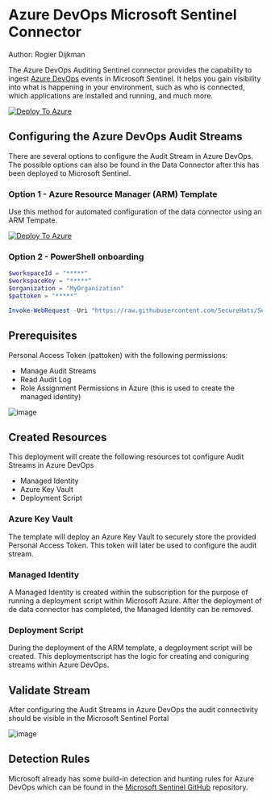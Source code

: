 # Azure DevOps Microsoft Sentinel Connector

Author: Rogier Dijkman

The Azure DevOps Auditing Sentinel connector provides the capability to ingest [Azure DevOps](https://docs.microsoft.com/en-us/azure/devops/organizations/audit/auditing-streaming?view=azure-devops#set-up-an-azure-monitor-log-stream) events in Microsoft Sentinel. 
It helps you gain visibility into what is happening in your environment, such as who is connected, which applications are installed and running, and much more.

[![Deploy To Azure](https://aka.ms/deploytoazurebutton)](https://portal.azure.com/#create/Microsoft.Template/uri/https%3A%2F%2Fraw.githubusercontent.com%2FSecureHats%2FSentinel-playground%2Fmain%2FDataConnectors%2FAzureDevOpsAuditing%2FmainTemplate.json/createUIDefinitionUri/https%3A%2F%2Fraw.githubusercontent.com%2FSecureHats%2FSentinel-playground%2Fmain%2FDataConnectors%2FAzureDevOpsAuditing%2FuiMainTemplate.json)

## Configuring the Azure DevOps Audit Streams

There are several options to configure the Audit Stream in Azure DevOps.
The possible options can also be found in the Data Connector after this has been deployed to Microsoft Sentinel.

### Option 1 - Azure Resource Manager (ARM) Template
Use this method for automated configuration of the data connector using an ARM Tempate.
              
[![Deploy To Azure](https://aka.ms/deploytoazurebutton)](https://portal.azure.com/#create/Microsoft.Template/uri/https%3A%2F%2Fraw.githubusercontent.com%2FSecureHats%2FSentinel-playground%2Fmain%2FDataConnectors%2FAzureDevOpsAuditing%2Fazuredeploy.json/createUIDefinitionUri/https%3A%2F%2Fraw.githubusercontent.com%2FSecureHats%2FSentinel-playground%2Fmain%2FDataConnectors%2FAzureDevOpsAuditing%2FUiDefinition.json)

### Option 2 - PowerShell onboarding
```powershell
$workspaceId = "*****"
$workspaceKey = "*****"
$organization = "MyOrganization"
$pattoken = "*****"

Invoke-WebRequest -Uri "https://raw.githubusercontent.com/SecureHats/Sentinel-playground/main/DataConnectors/AzureDevOpsAuditing/scripts/Set-AzureDevOpsAuditing.ps1' -OutFile 'Set-AzureDevOpsAuditing.ps1' && .\/Set-AzureDevOpsAuditing.ps1 -workspaceId $workspaceId -workspaceKey $workspaceKey -organization $organization -personalaccesstoken $pattoken
```

## Prerequisites

Personal Access Token (pattoken) with the following permissions:
- Manage Audit Streams
- Read Audit Log
- Role Assignment Permissions in Azure (this is used to create the managed identity)

![image](https://user-images.githubusercontent.com/40334679/165294198-6085099f-47f4-43e9-bc75-dfd4fa1ee39f.png)

## Created Resources
This deployment will create the following resources tot configure Audit Streams in Azure DevOps

- Managed Identity
- Azure Key Vault
- Deployment Script

### Azure Key Vault

The template will deploy an Azure Key Vault to securely store the provided Personal Access Token. This token will later be used to configure the audit stream.

### Managed Identity

A Managed Identity is created within the subscription for the purpose of running a deployment script within Microsoft Azure.
After the deployment of de data connector has completed, the Managed Identity can be removed.

### Deployment Script

During the deployment of the ARM template, a degployment script will be created.
This deploymentscript has the logic for creating and coniguring streams within Azure DevOps.

## Validate Stream

After configuring the Audit Streams in Azure DevOps the audit connectivity should be visible in the Microsoft Sentinel Portal

![image](https://user-images.githubusercontent.com/40334679/165304433-cd3a5a65-66cf-463e-8e2c-bc5d175d808e.png)

## Detection Rules

Microsoft already has some build-in detection and hunting rules for Azure DevOps which can be found in the [Microsoft Sentinel GitHub](https://github.com/Azure/Azure-Sentinel/tree/master/Detections/AzureDevOpsAuditing) repository.


